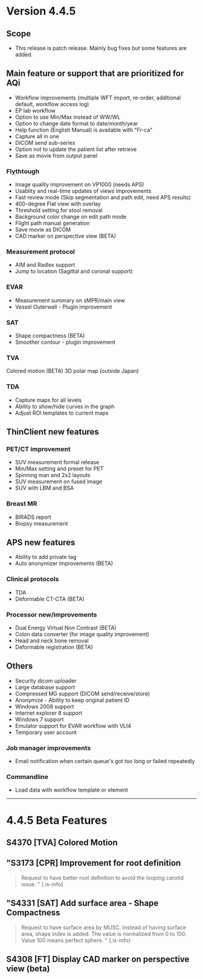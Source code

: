 <!-- TITLE: (2010) Version 4.4.5 -->
<!-- SUBTITLE: A quick summary of Version 4.4.5 -->

# Version 4.4.5
## Scope
* This release is patch release.  Mainly bug fixes but some features are added.

## Main feature or support that are prioritized for AQi
* Workflow improvements (multiple WFT import, re-order, additional default, workflow access log)
* EP lab workflow
* Option to use Min/Max instead of WW/WL
* Option to change date format to date/month/year
* Help function (English Manual) is available with "Fr-ca"
* Capture all in one 
* DICOM send sub-series
* Option not to update the patient list after retrieve
* Save as movie from output panel

### Flythtough 
*    Image quality improvement on VP1000 (needs APS)
*    Usablity and real-time updates of views improvements
*    Fast review mode (Skip segmentation and path edit, need APS results)
*    400-degree Flat view with overlay
*    Threshold setting for stool removal
*    Background color change on edit path mode
*    Flight path manual generation
*    Save movie as DICOM
*    CAD marker on perspective view (BETA)

### Measurement protocol 
*    AIM and Radlex support
*    Jump to location (Sagittal and coronal support)

### EVAR 
*    Measurement summary on sMPR/main view 
*    Vessel Outerwall - Plugin improvement

### SAT 
*    Shape compactness (BETA)
*    Smoother contour - plugin improvement

### TVA 
   Colored motion (BETA)
  3D polar map (outside Japan)

### TDA
*    Capture maps for all levels
*    Ability to show/hide curves in the graph
*    Adjust ROI templates to current maps

## ThinClient new features
### PET/CT improvement
*    SUV measurement formal release
*    Min/Max setting and preset for PET 
*    Spinning man and 2x2 layouts
*    SUV measurement on fused image
*    SUV with LBM and BSA
### Breast MR 
*    BIRADS report
*    Biopsy measurement

## APS new features
* Ability to add private tag
* Auto anonymizer improvements (BETA)
### Clinical protocols
*    TDA 
*    Deformable CT-CTA (BETA)
### Processor new/improvements
*    Dual Energy Virtual Non Contrast (BETA)
*    Colon data converter (for image quality improvement) 
*    Head and neck bone removal
*    Deformable registration (BETA)

## Others
* Security dicom uploader 
* Large database support
* Compressed MG support (DICOM send/receive/store)
* Anonymize - Ability to keep original patient ID
* Windows 2008 support
* Internet explorer 8 support
* Windows 7 support
* Emulator support for EVAR workflow with VLI4
* Temporary user account

### Job manager improvements
*    Email notification when certain queue's got too long or failed repeatedly

### Commandline
*    Load data with workflow template or element

---

# 4.4.5 Beta Features
## S4370 [TVA] Colored Motion

## "S3173 [CPR] Improvement for root definition
>Request to have better root definition to avoid the looping carotid issue. "
{.is-info}
## "S4331 [SAT] Add surface area - Shape Compactness 
>Request to have surface area by MUSC.  Instead of having surface area, shape index is added.  The value is normalized from 0 to 100. Value 100 means perfect sphere. "
{.is-info}
## S4308 [FT] Display CAD marker on perspective view (beta)



